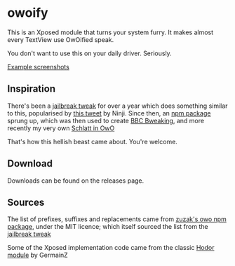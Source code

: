 # owoify
This is an Xposed module that turns your system furry. It makes almost every TextView use OwOified speak.

You don't want to use this on your daily driver. Seriously.

[Example screenshots](https://twitter.com/Quinny898/status/1272977610918813705)

## Inspiration
There's been a [jailbreak tweak](https://github.com/lint/nepeta-repos/tree/master/OwO) for over a year which does something similar to this, popularised by [this tweet](https://twitter.com/_Ninji/status/1105800686963490821) by Ninji.
Since then, an [npm package](https://www.npmjs.com/package/@zuzak/owo) sprung up, which was then used to create [BBC Bweaking](https://twitter.com/BBCBweaking), and more recently my very own [Schlatt in OwO](https://twitter.com/jschwatt_owo)

That's how this hellish beast came about. You're welcome.

## Download
Downloads can be found on the releases page.

## Sources
The list of prefixes, suffixes and replacements came from [zuzak's owo npm package](https://github.com/zuzak/owo), under the MIT licence; which itself sourced the list from the [jailbreak tweak](https://github.com/lint/nepeta-repos/tree/master/OwO)

Some of the Xposed implementation code came from the classic [Hodor module](https://github.com/GermainZ/Hodor) by GermainZ
